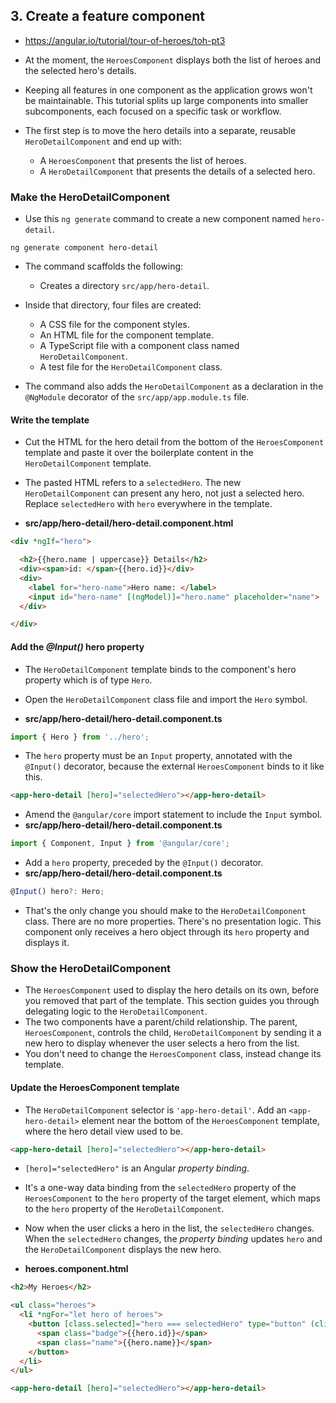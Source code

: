 
## 3. Create a feature component

- https://angular.io/tutorial/tour-of-heroes/toh-pt3


- At the moment, the `HeroesComponent` displays both the list of heroes and the selected hero's details.
- Keeping all features in one component as the application grows won't be maintainable. This tutorial splits up large components into smaller subcomponents, each focused on a specific task or workflow.
- The first step is to move the hero details into a separate, reusable `HeroDetailComponent` and end up with:
  - A `HeroesComponent` that presents the list of heroes.
  - A `HeroDetailComponent` that presents the details of a selected hero.


### Make the HeroDetailComponent

- Use this `ng generate` command to create a new component named `hero-detail`.
```
ng generate component hero-detail
```

- The command scaffolds the following:
  - Creates a directory `src/app/hero-detail`.

- Inside that directory, four files are created:
  - A CSS file for the component styles.
  - An HTML file for the component template.
  - A TypeScript file with a component class named `HeroDetailComponent`.
  - A test file for the `HeroDetailComponent` class.

- The command also adds the `HeroDetailComponent` as a declaration in the `@NgModule` decorator of the `src/app/app.module.ts` file.


#### Write the template

- Cut the HTML for the hero detail from the bottom of the `HeroesComponent` template and paste it over the boilerplate content in the `HeroDetailComponent` template.

- The pasted HTML refers to a `selectedHero`. The new `HeroDetailComponent` can present any hero, not just a selected hero. Replace `selectedHero` with `hero` everywhere in the template.

- **src/app/hero-detail/hero-detail.component.html**
```html
<div *ngIf="hero">

  <h2>{{hero.name | uppercase}} Details</h2>
  <div><span>id: </span>{{hero.id}}</div>
  <div>
    <label for="hero-name">Hero name: </label>
    <input id="hero-name" [(ngModel)]="hero.name" placeholder="name">
  </div>

</div>
```


#### Add the *@Input()* hero property

- The `HeroDetailComponent` template binds to the component's hero property which is of type `Hero`.
- Open the `HeroDetailComponent` class file and import the `Hero` symbol.

- **src/app/hero-detail/hero-detail.component.ts**
```ts
import { Hero } from '../hero';
```

- The `hero` property must be an `Input` property, annotated with the `@Input()` decorator, because the external `HeroesComponent` binds to it like this.
```html
<app-hero-detail [hero]="selectedHero"></app-hero-detail>
```

- Amend the `@angular/core` import statement to include the `Input` symbol.
- **src/app/hero-detail/hero-detail.component.ts**
```ts
import { Component, Input } from '@angular/core';
```

- Add a `hero` property, preceded by the `@Input()` decorator.
- **src/app/hero-detail/hero-detail.component.ts**
```ts
@Input() hero?: Hero;
```

- That's the only change you should make to the `HeroDetailComponent` class. There are no more properties. There's no presentation logic. This component only receives a hero object through its `hero` property and displays it.


### Show the HeroDetailComponent

- The `HeroesComponent` used to display the hero details on its own, before you removed that part of the template. This section guides you through delegating logic to the `HeroDetailComponent`.
- The two components have a parent/child relationship. The parent, `HeroesComponent`, controls the child, `HeroDetailComponent` by sending it a new hero to display whenever the user selects a hero from the list.
- You don't need to change the `HeroesComponent` class, instead change its template.


#### Update the HeroesComponent template

- The `HeroDetailComponent` selector is `'app-hero-detail'`. Add an `<app-hero-detail>` element near the bottom of the `HeroesComponent` template, where the hero detail view used to be.

```html
<app-hero-detail [hero]="selectedHero"></app-hero-detail>
```

- `[hero]="selectedHero"` is an Angular *property binding*.
- It's a one-way data binding from the `selectedHero` property of the `HeroesComponent` to the `hero` property of the target element, which maps to the `hero` property of the `HeroDetailComponent`.
- Now when the user clicks a hero in the list, the `selectedHero` changes. When the `selectedHero` changes, the *property binding* updates `hero` and the `HeroDetailComponent` displays the new hero. 

- **heroes.component.html**
```html
<h2>My Heroes</h2>

<ul class="heroes">
  <li *ngFor="let hero of heroes">
    <button [class.selected]="hero === selectedHero" type="button" (click)="onSelect(hero)">
      <span class="badge">{{hero.id}}</span>
      <span class="name">{{hero.name}}</span>
    </button>
  </li>
</ul>

<app-hero-detail [hero]="selectedHero"></app-hero-detail>
```